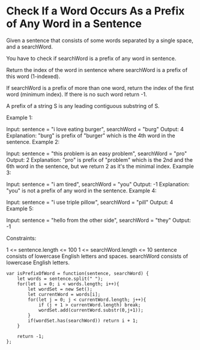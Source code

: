 # Check If a Word Occurs As a Prefix of Any Word in a Sentence

Given a sentence that consists of some words separated by a single space, and a searchWord.

You have to check if searchWord is a prefix of any word in sentence.

Return the index of the word in sentence where searchWord is a prefix of this word (1-indexed).

If searchWord is a prefix of more than one word, return the index of the first word (minimum index). If there is no such word return -1.

A prefix of a string S is any leading contiguous substring of S.



Example 1:

Input: sentence = "i love eating burger", searchWord = "burg"
Output: 4
Explanation: "burg" is prefix of "burger" which is the 4th word in the sentence.
Example 2:

Input: sentence = "this problem is an easy problem", searchWord = "pro"
Output: 2
Explanation: "pro" is prefix of "problem" which is the 2nd and the 6th word in the sentence, but we return 2 as it's the minimal index.
Example 3:

Input: sentence = "i am tired", searchWord = "you"
Output: -1
Explanation: "you" is not a prefix of any word in the sentence.
Example 4:

Input: sentence = "i use triple pillow", searchWord = "pill"
Output: 4
Example 5:

Input: sentence = "hello from the other side", searchWord = "they"
Output: -1


Constraints:

1 <= sentence.length <= 100
1 <= searchWord.length <= 10
sentence consists of lowercase English letters and spaces.
searchWord consists of lowercase English letters.

```
var isPrefixOfWord = function(sentence, searchWord) {
    let words = sentence.split(" ");
    for(let i = 0; i < words.length; i++){
        let wordSet = new Set();
        let currentWord = words[i];
        for(let j = 0; j < currentWord.length; j++){
            if (j + 1 > currentWord.length) break;
            wordSet.add(currentWord.substr(0,j+1));
        }
        if(wordSet.has(searchWord)) return i + 1;
    }

    return -1;
};
```
